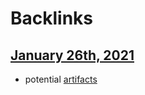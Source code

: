 
# Backlinks
## [January 26th, 2021](<January 26th, 2021.md>)
- potential [artifacts](<artifacts.md>)

